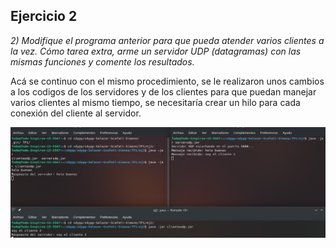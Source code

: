## Ejercicio 2
*2) Modifique el programa anterior para que pueda atender varios clientes a la vez. Cómo tarea extra, arme un servidor UDP (datagramas) con las mismas funciones y comente los resultados.*

Acá se continuo con el mismo procedimiento, se le realizaron unos cambios a los codigos de los servidores y de los clientes para que puedan manejar varios clientes al mismo tiempo, se necesitaría crear un hilo para cada conexión del cliente al servidor.

![Ejemplo de funcionamento del ejercicio 2](https://github.com/Fedesin/sdypp-Salazar-Scafati-Simone/blob/main/TP1/ej2/Screenshot_20230313_195331.png)
